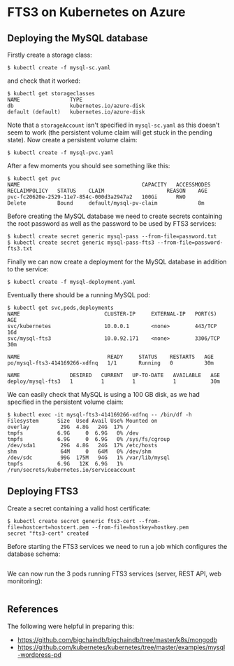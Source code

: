 # FTS3 on Kubernetes on Azure
## Deploying the MySQL database
Firstly create a storage class:
```
$ kubectl create -f mysql-sc.yaml
```
and check that it worked:
```
$ kubectl get storageclasses
NAME                TYPE
db                  kubernetes.io/azure-disk
default (default)   kubernetes.io/azure-disk
```
Note that a `storageAccount` isn't specified in `mysql-sc.yaml` as this doesn't seem to work (the persistent volume claim will get stuck in the pending state). Now create a persistent volume claim:
```
$ kubectl create -f mysql-pvc.yaml
```
After a few moments you should see something like this:
```
$ kubectl get pvc
NAME                                       CAPACITY   ACCESSMODES   RECLAIMPOLICY   STATUS    CLAIM                    REASON    AGE
pvc-fc20620e-2529-11e7-854c-000d3a2947a2   100Gi      RWO           Delete          Bound     default/mysql-pv-claim             8m
```
Before creating the MySQL database we need to create secrets containing the root password as well as the password to be used by FTS3 services:
```
$ kubectl create secret generic mysql-pass --from-file=password.txt
$ kubectl create secret generic mysql-pass-fts3 --from-file=password-fts3.txt
```
Finally we can now create a deployment for the MySQL database in addition to the service:
```
$ kubectl create -f mysql-deployment.yaml
```
Eventually there should be a running MySQL pod:
```
$ kubectl get svc,pods,deployments
NAME                           CLUSTER-IP     EXTERNAL-IP   PORT(S)    AGE
svc/kubernetes                 10.0.0.1       <none>        443/TCP    16d
svc/mysql-fts3                 10.0.92.171    <none>        3306/TCP   30m

NAME                            READY     STATUS    RESTARTS   AGE
po/mysql-fts3-414169266-xdfnq   1/1       Running   0          30m

NAME                DESIRED   CURRENT   UP-TO-DATE   AVAILABLE   AGE
deploy/mysql-fts3   1         1         1            1           30m
```
We can easily check that MySQL is using a 100 GB disk, as we had specified in the persistent volume claim:
```
$ kubectl exec -it mysql-fts3-414169266-xdfnq -- /bin/df -h
Filesystem      Size  Used Avail Use% Mounted on
overlay          29G  4.8G   24G  17% /
tmpfs           6.9G     0  6.9G   0% /dev
tmpfs           6.9G     0  6.9G   0% /sys/fs/cgroup
/dev/sda1        29G  4.8G   24G  17% /etc/hosts
shm              64M     0   64M   0% /dev/shm
/dev/sdc         99G  175M   94G   1% /var/lib/mysql
tmpfs           6.9G   12K  6.9G   1% /run/secrets/kubernetes.io/serviceaccount
```

## Deploying FTS3
Create a secret containing a valid host certificate:
```
$ kubectl create secret generic fts3-cert --from-file=hostcert=hostcert.pem --from-file=hostkey=hostkey.pem
secret "fts3-cert" created
```
Before starting the FTS3 services we need to run a job which configures the database schema:
```
```
We can now run the 3 pods running FTS3 services (server, REST API, web monitoring):
```
```

## References
The following were helpful in preparing this:
* https://github.com/bigchaindb/bigchaindb/tree/master/k8s/mongodb
* https://github.com/kubernetes/kubernetes/tree/master/examples/mysql-wordpress-pd
